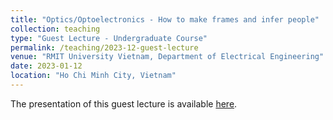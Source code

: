 ```yaml
---
title: "Optics/Optoelectronics - How to make frames and infer people"
collection: teaching
type: "Guest Lecture - Undergraduate Course"
permalink: /teaching/2023-12-guest-lecture
venue: "RMIT University Vietnam, Department of Electrical Engineering"
date: 2023-01-12
location: "Ho Chi Minh City, Vietnam"
---
```


The presentation of this guest lecture is available [here](../files/lectures/how-to-make-frames-and-infer-people.pptx).
